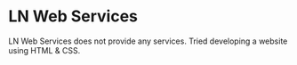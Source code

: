 # LN Web Services
LN Web Services does not provide any services. Tried developing a website using HTML &amp; CSS.
